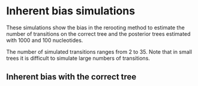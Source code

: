 # Inherent bias simulations

These simulations show the bias in the rerooting method to estimate the number of transitions on the correct tree and the posterior trees estimated with 1000 and 100 nucleotides.

The number of simulated transitions ranges from 2 to 35. Note that in small trees it is difficult to simulate large numbers of transitions.

## Inherent bias with the correct tree